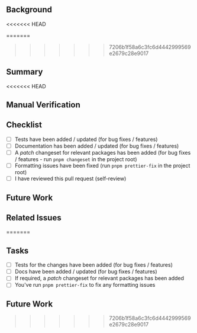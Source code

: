 <!--
Welcome to contributing to AI SDK! We're excited to see your changes.

We suggest you read the following contributing guide we've created before submitting:

https://github.com/vercel/ai/blob/main/CONTRIBUTING.md
-->

## Background

<<<<<<< HEAD
<!-- Why was this change necessary? -->
=======
<!-- Why was this necessary? -->
>>>>>>> 7206b1f58a6c3fc6d4442999569e2679c28e9017

## Summary

<!-- What did you change? -->

<<<<<<< HEAD
## Manual Verification

<!--
For features & bugfixes.
Please explain how you *manually* verified that the change works end-to-end as expected (excluding automated tests).
Remove the section if it's not needed (e.g. for docs).
-->

## Checklist

<!--
Do not edit this list. Leave items unchecked that don't apply. If you need to track subtasks, create a new "## Tasks" section

Please check if the PR fulfills the following requirements:
-->

- [ ] Tests have been added / updated (for bug fixes / features)
- [ ] Documentation has been added / updated (for bug fixes / features)
- [ ] A _patch_ changeset for relevant packages has been added (for bug fixes / features - run `pnpm changeset` in the project root)
- [ ] Formatting issues have been fixed (run `pnpm prettier-fix` in the project root)
- [ ] I have reviewed this pull request (self-review)

## Future Work

<!--
Feel free to mention things not covered by this PR that can be done in future PRs.
Remove the section if it's not needed.
 -->

## Related Issues

<!--
List related issues here, e.g. "Fixes #1234".
Remove the section if it's not needed.
-->
=======
## Tasks

<!-- Please check if the PR fulfills the following requirements: -->

- [ ] Tests for the changes have been added (for bug fixes / features)
- [ ] Docs have been added / updated (for bug fixes / features)
- [ ] If required, a _patch_ changeset for relevant packages has been added
- [ ] You've run `pnpm prettier-fix` to fix any formatting issues

## Future Work

<!-- Feel free to mention things not covered by this PR that can be done in future PRs -->
>>>>>>> 7206b1f58a6c3fc6d4442999569e2679c28e9017
